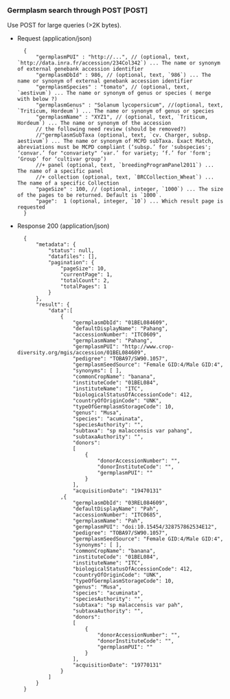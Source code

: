 ### Germplasm search through POST [POST]

Use POST for large queries (>2K bytes).

+ Request (application/json)
    
        {
            "germplasmPUI" : "http://...", // (optional, text, `http://data.inra.fr/accession/234Col342`) ... The name or synonym of external genebank accession identifier
            "germplasmDbId" : 986, // (optional, text, `986`) ... The name or synonym of external genebank accession identifier
            "germplasmSpecies" : "tomato", // (optional, text, `aestivum`) ... The name or synonym of genus or species ( merge with below ?)
            "germplasmGenus" : "Solanum lycopersicum", //(optional, text, `Triticum, Hordeum`) ... The name or synonym of genus or species
            "germplasmName" : "XYZ1", // (optional, text, `Triticum, Hordeum`) ... The name or synonym of the accession
            // the following need review (should be removed?)
            //"germplasmSubTaxa (optional, text, `cv. Charger, subsp. aestivum`) ... The name or synonym of MCPD subTaxa. Exact Match, abreviations must be MCPD compliant (‘subsp.’ for 'subspecies'; ‘convar.’ for "convariety" ‘var.’ for variety; ‘f.’ for 'form'; ‘Group’ for ‘cultivar group’)
            //+ panel (optional, text, `breedingProgramPanel2011`) ... The name of a specific panel 
            //+ collection (optional, text, `BRCCollection_Wheat`) ... The name of a specific Collection    
            "pageSize" : 100, // (optional, integer, `1000`) ... The size of the pages to be returned. Default is `1000`.
            "page":  1 (optional, integer, `10`) ... Which result page is requested
        }
 
+ Response 200 (application/json)

        {
            "metadata": {
                "status": null,
                "datafiles": [],
                "pagination": {
                    "pageSize": 10,
                    "currentPage": 1,
                    "totalCount": 2,
                    "totalPages": 1
                }
            },
            "result": {
                "data":[
                    {
                        "germplasmDbId": "01BEL084609",
                        "defaultDisplayName": "Pahang",
                        "accessionNumber": "ITC0609",
                        "germplasmName": "Pahang",
                        "germplasmPUI": "http://www.crop-diversity.org/mgis/accession/01BEL084609",
                        "pedigree": "TOBA97/SW90.1057",
                        "germplasmSeedSource": "Female GID:4/Male GID:4",
                        "synonyms": [ ],
                        "commonCropName": "banana",
                        "instituteCode": "01BEL084",
                        "instituteName": "ITC",
                        "biologicalStatusOfAccessionCode": 412,
                        "countryOfOriginCode": "UNK",
                        "typeOfGermplasmStorageCode": 10,
                        "genus": "Musa",
                        "species": "acuminata",
                        "speciesAuthority": "",
                        "subtaxa": "sp malaccensis var pahang",
                        "subtaxaAuthority": "",
                        "donors": 
                        [
                            {
                                "donorAccessionNumber": "",
                                "donorInstituteCode": "",
                                "germplasmPUI": ""
                            }
                        ],
                        "acquisitionDate": "19470131"
                    ,{
                        "germplasmDbId": "03REL084609",
                        "defaultDisplayName": "Pah",
                        "accessionNumber": "ITC0685",
                        "germplasmName": "Pah",
                        "germplasmPUI": "doi:10.15454/328757862534E12",
                        "pedigree": "TOBA97/SW90.1057",
                        "germplasmSeedSource": "Female GID:4/Male GID:4",
                        "synonyms": [ ],
                        "commonCropName": "banana",
                        "instituteCode": "01BEL084",
                        "instituteName": "ITC",
                        "biologicalStatusOfAccessionCode": 412,
                        "countryOfOriginCode": "UNK",
                        "typeOfGermplasmStorageCode": 10,
                        "genus": "Musa",
                        "species": "acuminata",
                        "speciesAuthority": "",
                        "subtaxa": "sp malaccensis var pah",
                        "subtaxaAuthority": "",
                        "donors": 
                        [
                            {
                                "donorAccessionNumber": "",
                                "donorInstituteCode": "",
                                "germplasmPUI": ""
                            }
                        ],
                        "acquisitionDate": "19770131"
                    }
                ]
            }
        }
